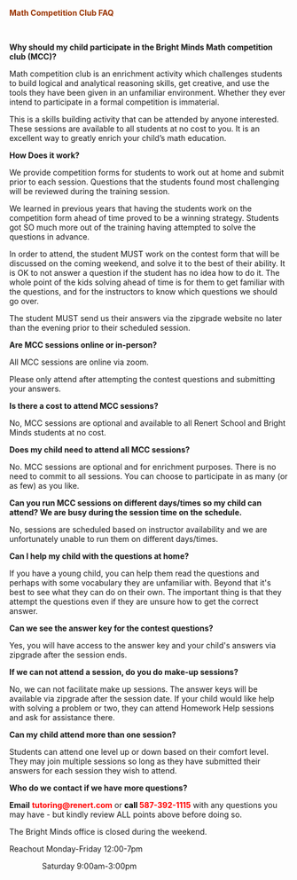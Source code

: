 <p><span style="color: #993300;"><strong>Math Competition Club FAQ</strong></span></p>
<br>
<p><strong>Why should my child participate in the Bright Minds Math competition club (MCC)?</strong></p>
<p><span style="font-weight: 400;">Math competition club is an enrichment activity which challenges students to build logical and analytical reasoning skills, get creative, and use the tools they have been given in an unfamiliar environment. Whether they ever intend to participate in a formal competition is immaterial.&nbsp;</span></p>
<p><span style="font-weight: 400;">This is a skills building activity that can be attended by anyone interested. These sessions are available to all students at no cost to you. It is an excellent way to greatly enrich your child&rsquo;s math education.</span></p>
<p><strong>How Does it work?</strong></p>
<p><span style="font-weight: 400;">We provide competition forms for students to work out at home and submit prior to each session. Questions that the students found most challenging will be reviewed during the training session.</span></p>
<p><span style="font-weight: 400;">We learned in previous years that having the students work on the competition form ahead of time proved to be a winning strategy. Students got SO much more out of the training having attempted to solve the questions in advance.</span></p>
<p><span style="font-weight: 400;">In order to attend, the student MUST work on the contest form that will be discussed on the coming weekend, and solve it to the best of their ability. It is OK to not answer a question if the student has no idea how to do it. The whole point of the kids solving ahead of time is for them to get familiar with the questions, and for the instructors to know which questions we should go over.</span></p>
<p><span style="font-weight: 400;">The student MUST send us their answers via the zipgrade website no later than the evening prior to their scheduled session.</span></p>
<p><strong>Are MCC sessions online or in-person?</strong></p>
<p><span style="font-weight: 400;">All MCC sessions are online via zoom.&nbsp;</span></p>
<p><span style="font-weight: 400;">Please only attend after attempting the contest questions and submitting your answers.</span></p>
<p><strong>Is there a cost to attend MCC sessions?</strong></p>
<p><span style="font-weight: 400;">No, MCC sessions are optional and available to all Renert School and Bright Minds students at no cost.</span></p>
<p><strong>Does my child need to attend all MCC sessions?</strong></p>
<p><span style="font-weight: 400;">No. MCC sessions are optional and for enrichment purposes. There is no need to commit to all sessions. You can choose to participate in as many (or as few) as you like.</span></p>
<p><strong>Can you run MCC sessions on different days/times so my child can attend? We are busy during the session time on the schedule.</strong></p>
<p><span style="font-weight: 400;">No, sessions are scheduled based on instructor availability and we are unfortunately unable to run them on different days/times.</span></p>
<p><strong>Can I help my child with the questions at home?</strong></p>
<p><span style="font-weight: 400;">If you have a young child, you can help them read the questions and perhaps with some vocabulary they are unfamiliar with. Beyond that it's best to see what they can do on their own. The important thing is that they attempt the questions even if they are unsure how to get the correct answer.</span></p>
<p><strong>Can we see the answer key for the contest questions?</strong></p>
<p><span style="font-weight: 400;">Yes, you will have access to the answer key and your child's answers via zipgrade </span><span style="font-weight: 400;">after the session ends</span><span style="font-weight: 400;">.</span></p>
<p><strong>If we can not attend a session, do you do make-up sessions?</strong></p>
<p><span style="font-weight: 400;">No, we can not facilitate make up sessions</span><span style="font-weight: 400;">. The answer keys will be available via zipgrade after the session date. If your child would like help with solving a problem or two, they can attend Homework Help sessions and ask for assistance there.</span></p>

<p><strong>Can my child attend more than one session?</strong></p>
<p><span style="font-weight: 400;">Students can attend one level up or down based on their comfort level. They may join multiple sessions so long as they have submitted their answers for each session they wish to attend.</span></p>
  
<p><strong>Who do we contact if we have more questions?</strong></p>
<p><strong>Email</strong> <span style="color: #ff0000;"><strong>tutoring@renert.com</strong></span> or <span style="color: #993300;"><strong><span style="color: #000000;">call</span> <span style="color: #ff0000;">587-392-1115</span></strong></span> with any questions you may have - but kindly review ALL points above before doing so.</p>
<p>The Bright Minds office is closed during the weekend.</p>
<p>Reachout Monday-Friday 12:00-7pm</p>
<p>&nbsp; &nbsp; &nbsp; &nbsp; &nbsp; &nbsp; &nbsp; &nbsp;Saturday 9:00am-3:00pm&nbsp;</p>
